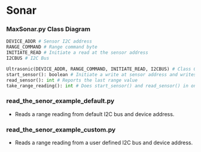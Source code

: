 # Sonar


### MaxSonar.py Class Diagram
```python
DEVICE_ADDR # Sensor I2C address
RANGE_COMMAND # Range command byte
INITIATE_READ # Initiate a read at the sensor address
I2CBUS # I2C Bus

Ultrasonic(DEVICE_ADDR, RANGE_COMMAND, INITIATE_READ, I2CBUS) # Class Constructor
start_sensor(): boolean # Initiate a write at sensor address and writes a range command
read_sensor(): int # Reports the last range value
take_range_reading(): int # Does start_sensor() and read_sensor() in one funcstion. Used with read_the_senor_example_default.py
```

### read_the_senor_example_default.py
* Reads a range reading from default I2C bus and device address.

### read_the_senor_example_custom.py
* Reads a range reading from a user defined I2C bus and device address.
